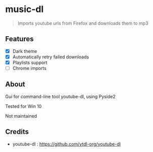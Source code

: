 # music-dl

> Imports youtube urls from Firefox and downloads them to mp3

## Features

- [x] Dark theme
- [x] Automatically retry failed downloads
- [x] Playlists support
- [ ] Chrome imports

## About

Gui for command-line tool youtube-dl, using Pyside2

Tested for Win 10

Not maintained

## Credits

- youtube-dl : https://github.com/ytdl-org/youtube-dl
